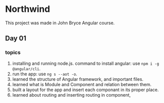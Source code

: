 # Northwind

This project was made in John Bryce Angular course.

## Day 01

### topics
01. installing and running node.js.
command to install angular: use `npm i -g @angular/cli`.
02. run the app: use `ng s --aot -o`.
03. learned the structure of Angular framework, and important files.
04. learned what is Module and Component and relation between them.
05. built a layout for the app and insert each componant in its proper place.
06. learned about routing  and inserting routing in component,

